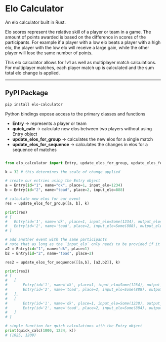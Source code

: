 # Elo Calculator

An elo calculator built in Rust.

Elo scores represent the relative skill of a player or team in a game. The amount of points awarded is based on the difference in scores of the participants. For example if a player with a low elo beats a player with a high elo, the player with the low elo will receive a large gain, while the other player will lose the same number of points. 

This elo calculator allows for 1v1 as well as multiplayer match calculations. For multiplayer matches, each player match up is calculated and the sum total elo change is applied. 

---

## PyPI Package

```bash
pip install elo-calculator
```

Python bindings expose access to the primary classes and functions
* **Entry** &rarr; represents a player or team
* **quick_calc** &rarr; calculate new elos between two players without using Entry object
* **update_elos_for_group** &rarr; calculates the new elos for a single match
* **update_elos_for_sequence** &rarr; calculates the changes in elos for a sequence of matches 

```python

from elo_calculator import Entry, update_elos_for_group, update_elos_for_sequence, quick_calc

k = 32 # this determines the scale of change applied

# create our entries using the Entry object
a = Entry(id="1", name="dk", place=1, input_elo=1234)
b = Entry(id="2", name="toad", place=2, input_elo=888)

# calculate new elos for our event
res = update_elos_for_group([a, b], k)

print(res)
# [
#   Entry(id='1', name='dk', place=1, input_elo=Some(1234), output_elo=Some(1238)), 
#   Entry(id='2', name='toad', place=2, input_elo=Some(888), output_elo=Some(884))
# ]

# add another event with the same participants
# note that as long as the `input_elo` only needs to be provided if it is the first occurance of the entry id
a2 = Entry(id="1", name="dk", place=1)
b2 = Entry(id="2", name="toad", place=2)

res2 = update_elos_for_sequence([[a,b], [a2,b2]], k)

print(res2)
# [
#   [
#       Entry(id='1', name='dk', place=1, input_elo=Some(1234), output_elo=Some(1238)),
#       Entry(id='2', name='toad', place=2, input_elo=Some(888), output_elo=Some(884))
#   ],
#   [
#       Entry(id='1', name='dk', place=1, input_elo=Some(1238), output_elo=Some(1242)),
#       Entry(id='2', name='toad', place=2, input_elo=Some(884), output_elo=Some(880))
#   ]
# ]

# simple function for quick calculations with the Entry object
print(quick_calc(1000, 1234, k))
# (1025, 1209)

```